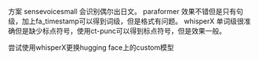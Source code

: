 方案
sensevoicesmall 会识别偶尔出日文。
paraformer 效果不错但是只有句级，加上fa_timestamp可以得到词级，但是格式有问题。
whisperX 单词级很准确但是缺少标点符号，使用ct-punc可以得到标点符号，但是效果一般。

尝试使用whisperX更换hugging face上的custom模型
